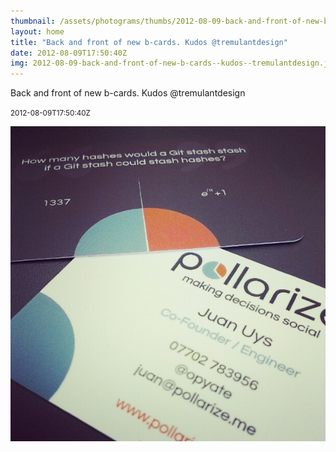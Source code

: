 ```yaml
---
thumbnail: /assets/photograms/thumbs/2012-08-09-back-and-front-of-new-b-cards--kudos--tremulantdesign.png
layout: home
title: "Back and front of new b-cards. Kudos @tremulantdesign"
date: 2012-08-09T17:50:40Z
img: 2012-08-09-back-and-front-of-new-b-cards--kudos--tremulantdesign.jpg
---
```


Back and front of new b-cards. Kudos @tremulantdesign

<small>2012-08-09T17:50:40Z</small>

![Back and front of new b-cards. Kudos @tremulantdesign](/assets/photograms/original/2012-08-09-back-and-front-of-new-b-cards--kudos--tremulantdesign.jpg)
